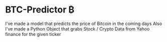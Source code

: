 # BTC-Predictor ₿
I've made a model that predicts the price of Bitcoin in the coming days
Also I've made a Python Object that grabs Stock / Crypto Data from Yahoo finance for the given ticker
